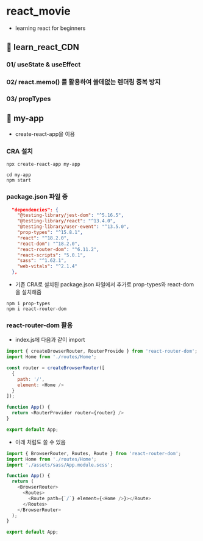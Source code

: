 # react_movie
- learning react for beginners

## 📁 learn_react_CDN
### 01/ useState & useEffect
### 02/ react.memo() 를 활용하여 쓸데없는 렌더링 중복 방지
### 03/ propTypes

## 📁 my-app
- create-react-app을 이용

### CRA 설치
```
npx create-react-app my-app
```
```
cd my-app
npm start
```

### package.json 파일 중 
```json
  "dependencies": {
    "@testing-library/jest-dom": "^5.16.5",
    "@testing-library/react": "^13.4.0",
    "@testing-library/user-event": "^13.5.0",
    "prop-types": "^15.8.1",
    "react": "^18.2.0",
    "react-dom": "^18.2.0",
    "react-router-dom": "^6.11.2",
    "react-scripts": "5.0.1",
    "sass": "^1.62.1",
    "web-vitals": "^2.1.4"
  },
```

- 기존 CRA로 설치된 package.json 파일에서 추가로 prop-types와 react-dom을 설치해줌
```
npm i prop-types
npm i react-router-dom
```

### react-router-dom 활용
- index.js에 다음과 같이 import
```javascript
import { createBrowserRouter, RouterProvide } from 'react-router-dom';
import Home from './routes/Home';

const router = createBrowserRouter([
  {
    path: '/',
    element: <Home />
  }
]);

function App() {
  return <RouterProvider router={router} />
}

export default App;
```

- 아래 처럼도 쓸 수 있음
```javascript
import { BrowserRouter, Routes, Route } from 'react-router-dom';
import Home from './routes/Home';
import './assets/sass/App.module.scss';

function App() {
  return (
    <BrowserRouter>
      <Routes>
        <Route path={`/`} element={<Home />}></Route>
      </Routes>
    </BrowserRouter>
  );
}

export default App;
```
